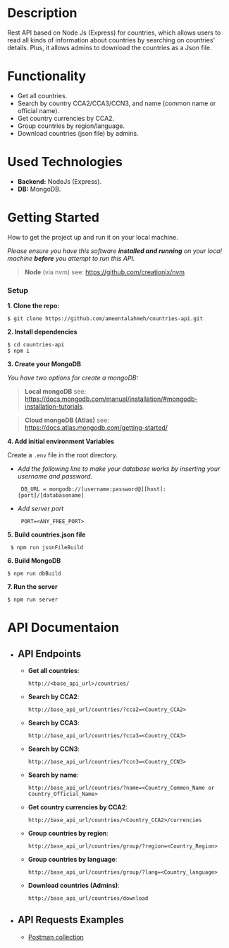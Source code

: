 # Description
Rest API based on Node Js (Express) for countries, which allows users to read all kinds of information about countries by searching on countries' details. Plus, it allows admins to download the countries as a Json file.

# Functionality
 - Get all countries.
 - Search by country CCA2/CCA3/CCN3, and name (common name or official name).
 - Get country currencies by CCA2.
 - Group countries by region/language.
 - Download countries (json file) by admins.
 
# Used Technologies
 - **Backend:** NodeJs (Express).
 - **DB:** MongoDB.

# Getting Started
How to get the project up and run it on your local machine.

_Please ensure you have this software **installed and running** on your local machine **before** you attempt to run this API._

>**Node** (via nvm) see: https://github.com/creationix/nvm

### Setup

**1. Clone the repo:**

```$ git clone https://github.com/ameentalahmeh/countries-api.git```

**2. Install dependencies**

```
$ cd countries-api
$ npm i
```
**3. Create your MongoDB**

_You have two options for create a mongoDB:_
> **Local mongoDB** see:  https://docs.mongodb.com/manual/installation/#mongodb-installation-tutorials.

>**Cloud mongoDB (Atlas)** see: https://docs.atlas.mongodb.com/getting-started/ 


**4. Add initial environment Variables**

 Create a `.env` file in the root directory.

   - _Add the following line to make your database works by inserting your username and password._

          DB_URL = mongodb://[username:password@][host]:[port]/[databasename]

   - _Add server port_

          PORT=<ANY_FREE_PORT>

**5. Build countries.json file**

     $ npm run jsonFileBuild


**6. Build MongoDB**

    $ npm run dbBuild

**7. Run the server**

    $ npm run server

# API Documentaion
- ## API Endpoints

  - **Get all countries**:  

        http://<base_api_url>/countries/

  - **Search by CCA2**:  

        http://base_api_url/countries/?cca2=<Country_CCA2>

  - **Search by CCA3**:  

        http://base_api_url/countries/?cca3=<Country_CCA3>

  - **Search by CCN3**:  

        http://base_api_url/countries/?ccn3=<Country_CCN3>

  - **Search by name**:  

        http://base_api_url/countries/?name=<Country_Common_Name or Country_Official_Name>

  - **Get country currencies by CCA2**:

        http://base_api_url/countries/<Country_CCA2>/currencies

  - **Group countries by region**:

        http://base_api_url/countries/group/?region=<Country_Region>

  - **Group countries by language**:

        http://base_api_url/countries/group/?lang=<Country_language>

  - **Download countries (Admins)**:

        http://base_api_url/countries/download


- ## API Requests Examples
  - [Postman collection](./data//countries_api.postman_collection.json)
